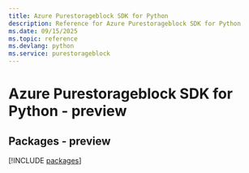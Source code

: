 ```yaml
---
title: Azure Purestorageblock SDK for Python
description: Reference for Azure Purestorageblock SDK for Python
ms.date: 09/15/2025
ms.topic: reference
ms.devlang: python
ms.service: purestorageblock
---
```

# Azure Purestorageblock SDK for Python - preview
## Packages - preview
[!INCLUDE [packages](purestorageblock-index.md)]